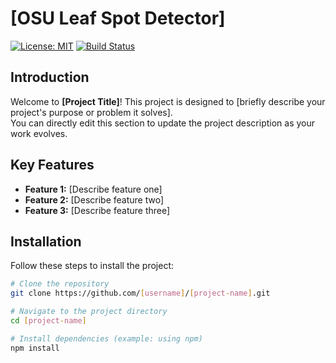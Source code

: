 <!-- 
  README.md Template
  To edit this file directly:
  1. Click the "Edit" (pencil) button on GitHub.
  2. Replace placeholder text (inside [brackets]) with your project's details.
  3. Save your changes by committing them.
-->

# [OSU Leaf Spot Detector]

[![License: MIT](https://img.shields.io/badge/License-MIT-yellow.svg)](https://opensource.org/licenses/MIT)
[![Build Status](https://travis-ci.com/[username]/[project-name].svg?branch=master)](https://travis-ci.com/[username]/[project-name])

## Introduction

Welcome to **[Project Title]**! This project is designed to [briefly describe your project's purpose or problem it solves].  
You can directly edit this section to update the project description as your work evolves.

## Key Features

- **Feature 1:** [Describe feature one]
- **Feature 2:** [Describe feature two]
- **Feature 3:** [Describe feature three]

## Installation

Follow these steps to install the project:

```bash
# Clone the repository
git clone https://github.com/[username]/[project-name].git

# Navigate to the project directory
cd [project-name]

# Install dependencies (example: using npm)
npm install
